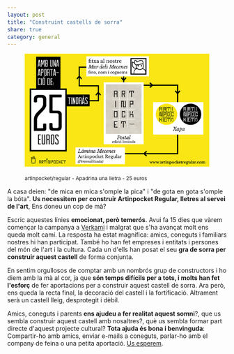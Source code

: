 ```yaml
---
layout: post
title: "Construint castells de sorra"
share: true
category: general
---
```


<figure class="text-center">
	<img src="/public/img/03-verkami-apadrina-una-lletra-artinpocket-regular-25-euros.jpg" alt="artinpocket/regular - Apadrina una lletra - 25 euros" title="artinpocket/regular - Apadrina una lletra - 25 euros">
	<figcaption>
		<p><small>artinpocket/regular - Apadrina una lletra - 25 euros</small></p>
	</figcaption>
</figure>

A casa deien: "de mica en mica s'omple la pica" i "de gota en gota s'omple la bóta". **Us necessitem per construir Artinpocket Regular, lletres al servei de l'art**, Ens doneu un cop de mà?

<!--more-->

Escric aquestes línies **emocionat, però temerós**. Avui fa 15 dies que vàrem començar la campanya a [Verkami](http://www.verkami.com/projects/8133-tipografia-artinpocket-regular) i malgrat que s'ha avançat molt ens queda molt camí. La resposta ha estat magnífica: amics, coneguts i familiars nostres hi han participat. També ho han fet empreses i entitats i persones del món de l'art i la cultura. Cada un d'ells han posat el seu **gra de sorra per construir aquest castell** de forma conjunta.

En sentim orgullosos de comptar amb un nombrós grup de constructors i ho diem amb la mà al cor, ja que **són temps difícils per a tots, i molts han fet l'esforç** de fer aportacions per a construir aquest castell de sorra. Ara però, ens queda la recta final, la decoració del castell i la fortificació. Altrament serà un castell lleig, desprotegit i dèbil.

Amics, coneguts i parents **ens ajudeu a fer realitat aquest somni**?, que us sembla construir aquest castell amb nosaltres?, què us sembla formar part directe d'aquest projecte cultural? **Tota ajuda és bona i benvinguda**: Compartir-ho amb amics, enviar e-mails a coneguts, parlar-ho amb el company de feina o una petita aportació. [Us esperem](http://www.verkami.com/projects/8133-tipografia-artinpocket-regular).